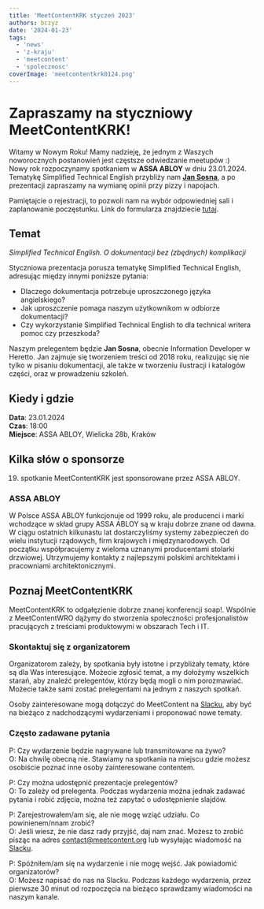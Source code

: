```yaml
---
title: 'MeetContentKRK styczeń 2023'
authors: bczyz
date: '2024-01-23'
tags:
  - 'news'
  - 'z-kraju'
  - 'meetcontent'
  - 'spolecznosc'
coverImage: 'meetcontentkrk0124.png'
---
```


# Zapraszamy na styczniowy MeetContentKRK!

Witamy w Nowym Roku! Mamy nadzieję, że jednym z Waszych noworocznych postanowień
jest częstsze odwiedzanie meetupów :)  
Nowy rok rozpoczynamy spotkaniem w **ASSA ABLOY** w dniu 23.01.2024. Tematykę
Simplified Technical English przybliży nam
[**Jan Sosna**](https://www.linkedin.com/in/jan-sosna/), a po prezentacji
zapraszamy na wymianę opinii przy pizzy i napojach.

<!--truncate-->

Pamiętajcie o rejestracji, to pozwoli nam na wybór odpowiedniej sali i
zaplanowanie poczęstunku. Link do formularza znajdziecie
[tutaj](https://forms.gle/RpQTdjRt2VAYc1Hb6).

## Temat

_Simplified Technical English. O dokumentacji bez (zbędnych) komplikacji_

Styczniowa prezentacja porusza tematykę Simplified Technical English, adresując
między innymi poniższe pytania:

- Dlaczego dokumentacja potrzebuje uproszczonego języka angielskiego?
- Jak uproszczenie pomaga naszym użytkownikom w odbiorze dokumentacji?
- Czy wykorzystanie Simplified Technical English to dla technical writera pomoc
  czy przeszkoda?

Naszym prelegentem będzie **Jan Sosna**, obecnie Information Developer w
Heretto. Jan zajmuje się tworzeniem treści od 2018 roku, realizując się nie
tylko w pisaniu dokumentacji, ale także w tworzeniu ilustracji i katalogów części, oraz w
prowadzeniu szkoleń.

## Kiedy i gdzie

**Data**: 23.01.2024 <br /> **Czas**: 18:00 <br /> **Miejsce**: ASSA ABLOY,
Wielicka 28b, Kraków

## Kilka słów o sponsorze

19. spotkanie MeetContentKRK jest sponsorowane przez ASSA ABLOY.

### ASSA ABLOY

W Polsce ASSA ABLOY funkcjonuje od 1999 roku, ale producenci i marki wchodzące w
skład grupy ASSA ABLOY są w kraju dobrze znane od dawna. W ciągu ostatnich
kilkunastu lat dostarczyliśmy systemy zabezpieczeń do wielu instytucji
rządowych, firm krajowych i międzynarodowych. Od początku współpracujemy z
wieloma uznanymi producentami stolarki drzwiowej. Utrzymujemy kontakty z
najlepszymi polskimi architektami i pracowniami architektonicznymi.

## Poznaj MeetContentKRK

MeetContentKRK to odgałęzienie dobrze znanej konferencji soap!. Wspólnie z
MeetContentWRO dążymy do stworzenia społeczności profesjonalistów pracujących z
treściami produktowymi w obszarach Tech i IT.

### Skontaktuj się z organizatorem

Organizatorom zależy, by spotkania były istotne i przybliżały tematy, które są
dla Was interesujące. Możecie zgłosić temat, a my dołożymy wszelkich starań, aby
znaleźć prelegentów, którzy będą mogli o nim porozmawiać. Możecie także sami
zostać prelegentami na jednym z naszych spotkań.

Osoby zainteresowane mogą dołączyć do MeetContent na
[Slacku](https://meetcontent.slack.com/), aby być na bieżąco z nadchodzącymi
wydarzeniami i proponować nowe tematy.

### Często zadawane pytania

P: Czy wydarzenie będzie nagrywane lub transmitowane na żywo? <br /> O: Na
chwilę obecną nie. Stawiamy na spotkania na miejscu gdzie możesz osobiście
poznać inne osoby zainteresowane contentem.

P: Czy można udostępnić prezentacje prelegentów? <br /> O: To zależy od
prelegenta. Podczas wydarzenia można jednak zadawać pytania i robić zdjęcia,
można też zapytać o udostępnienie slajdów.

P: Zarejestrowałem/am się, ale nie mogę wziąć udziału. Co powinienem/nnam
zrobić? <br /> O: Jeśli wiesz, że nie dasz rady przyjść, daj nam znać. Możesz to
zrobić pisząc na adres contact@meetcontent.org lub wysyłając wiadomość na
[Slacku](https://meetcontent.slack.com/).

P: Spóźniłem/am się na wydarzenie i nie mogę wejść. Jak powiadomić
organizatorów? <br /> O: Możesz napisać do nas na Slacku. Podczas każdego
wydarzenia, przez pierwsze 30 minut od rozpoczęcia na bieżąco sprawdzamy
wiadomości na naszym kanale.
